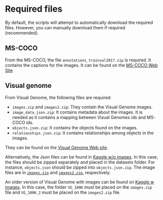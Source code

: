 # Required files

By default, the scripts will attempt to automatically download the required files. However, you can manually download them if required (recommended). 

## MS-COCO

From the MS-COCO, the file `annotations_trainval2017.zip` is required. It contains the captions for the images. It can be found on the [MS-COCO Web Site](https://cocodataset.org/#download)

## Visual genome

From Visual Genome, the following files are required:

* `images.zip` and `images2.zip`: They contain the Visual Genome images.
* `image_data.json.zip`: It contains metadata about the images. It is needed as it contains a mapping between Visual Genomes ids and MS-COCO ids.
* `objects.json.zip`: It contains the objects found on the images.
* `relationships.json.zip`: It contains relationships among objects in the images. 

They can be found on the [Visual Genome Web site](https://homes.cs.washington.edu/~ranjay/visualgenome/).

Alternatively, the Json files can be found in [Kaggle w/o images](https://www.kaggle.com/datasets/mathurinache/visual-genome). In this case, the files should be zipped separately and placed in the datasets folder. For instance, `objects.json` should be zipped into `objects.json.zip`. The image files are in [`images.zip`](https://cs.stanford.edu/people/rak248/VG_100K_2/images.zip) and [`images2.zip`](https://cs.stanford.edu/people/rak248/VG_100K_2/images2.zip), respectively.

An older version of Visual Genome with images can be found on [Kaggle w images](https://www.kaggle.com/datasets/dannywu375/visualgenome). In this case, the folder `VG_100K` must be placed on the `images.zip` file and `VG_100K_2` must be placed on the `images2.zip` file.